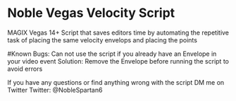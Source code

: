 # Noble Vegas Velocity Script

MAGIX Vegas 14+ Script that saves editors time by automating the repetitive task of placing the same velocity envelops and placing the points

#Known Bugs:
Can not use the script if you already have an Envelope in your video event
Solution: Remove the Envelope before running the script to avoid errors

If you have any questions or find anything wrong with the script DM me on Twitter
Twitter: @NobleSpartan6


